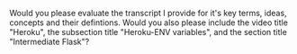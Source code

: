 
Would you please evaluate the transcript I provide for it's key terms, ideas, concepts and their defintions. Would you also please include the video title "Heroku", the subsection title "Heroku-ENV variables", and the section title "Intermediate Flask"?
